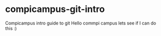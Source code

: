 # compicampus-git-intro
Compicampus intro guide to git
Hello commpi campus
lets see if I can do this
:)
